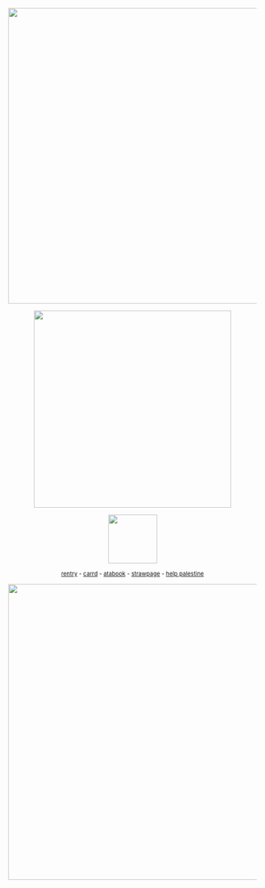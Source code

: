 





<p align="center">
<img width=600 src="https://64.media.tumblr.com/c4e1f96b9235c9f6b36fdbd546e3394a/0c0629b2bd22506c-e2/s540x810/0865bd40932efd361e887e2b34123331e5e4b5d9.pnj"
</p>
<p align="center">
<img width=400 src="https://files.catbox.moe/q181um.png"
</p>
</p>
<p align="center">
<img width=99 src="https://komarev.com/ghpvc/?username=exoean&color=000000&style=for-the-badge&label=‎ "
 </p>
 
<div align="center">

<div align="center">
  <div align="center"> 

 <sup>[rentry](https://rentry.org/alecs) - [carrd](https://alenick.carrd.co) - [atabook](https://alenick.atabook.org)  -  [strawpage](https://yyaoi.straw.page) - [help palestine](https://arab.org/click-to-help/palestine/)

 <p align="center">
<img width=600 src="https://64.media.tumblr.com/cf27b6c46798301638e10866a7b6472c/0c0629b2bd22506c-ee/s540x810/7199d3061c0a61698d8a18e124ee9e5f810e574b.pnj"
</p>




